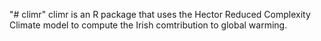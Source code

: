 "# climr" 
climr is an R package that uses the Hector Reduced Complexity Climate model to compute the Irish comtribution to global warming.